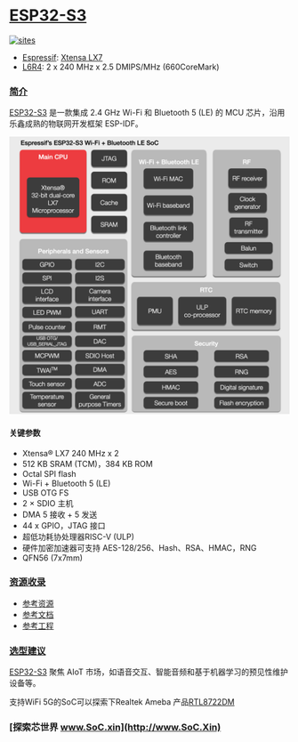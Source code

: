 ﻿# [ESP32-S3](https://github.com/SoCXin/ESP32-S3)

[![sites](http://182.61.61.133/link/resources/SoC.png)](http://www.SoC.Xin)

* [Espressif](https://www.espressif.com/): [Xtensa LX7](https://github.com/SoCXin/MIPS)
* [L6R4](https://github.com/SoCXin/Level): 2 x 240 MHz x 2.5 DMIPS/MHz (660CoreMark)


### [简介](https://github.com/SoCXin/ESP32-S3/wiki)

[ESP32-S3](https://github.com/SoCXin/ESP32-S3)  是一款集成 2.4 GHz Wi-Fi 和 Bluetooth 5 (LE) 的 MCU 芯片，沿用乐鑫成熟的物联网开发框架 ESP-IDF。

[![sites](docs/ESP32-S3.png)](https://www.espressif.com/zh-hans/products/socs/ESP32-S3)


#### 关键参数

* Xtensa® LX7 240 MHz x 2
* 512 KB SRAM (TCM)，384 KB ROM
* Octal SPI flash
* Wi-Fi + Bluetooth 5 (LE)
* USB OTG FS
* 2 × SDIO 主机
* DMA 5 接收 + 5 发送
* 44 x GPIO，JTAG 接口
* 超低功耗协处理器RISC-V (ULP)
* 硬件加密加速器可支持 AES-128/256、Hash、RSA、HMAC，RNG
* QFN56 (7x7mm)

### [资源收录](https://github.com/SoCXin)

* [参考资源](src/)
* [参考文档](docs/)
* [参考工程](project/)


### [选型建议](https://github.com/SoCXin/ESP32-S3)

[ESP32-S3](https://github.com/SoCXin/ESP32-S3) 聚焦 AIoT 市场，如语音交互、智能音频和基于机器学习的预见性维护设备等。

支持WiFi 5G的SoC可以探索下Realtek Ameba 产品[RTL8722DM](https://github.com/SoCXin/RTL8722DM)

### [探索芯世界 www.SoC.xin](http://www.SoC.Xin)
